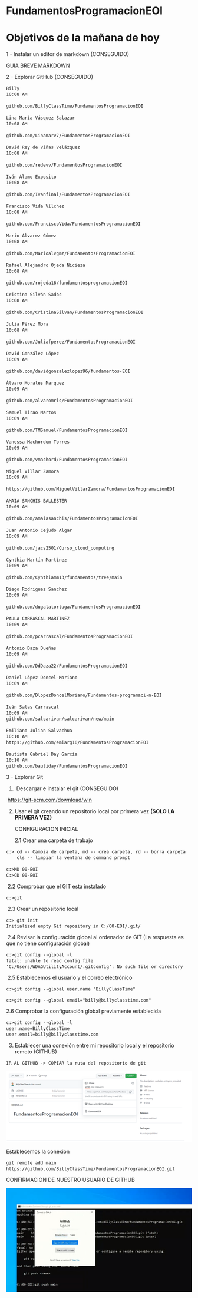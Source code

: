 # FundamentosProgramacionEOI

# Objetivos de la mañana de hoy

1 - Instalar un editor de markdown (CONSEGUIDO)

[GUIA BREVE MARKDOWN ](http://fobos.inf.um.es/R/taller5j/30-markdown/guiabreve.pdf)

2 - Explorar GitHub (CONSEGUIDO)

```
Billy
10:08 AM

github.com/BillyClassTime/FundamentosProgramacionEOI

Lina María Vásquez Salazar
10:08 AM

github.com/Linamarv7/FundamentosProgramacionEOI

David Rey de Viñas Velázquez
10:08 AM

github.com/redevv/FundamentosProgramacionEOI

Iván Álamo Exposito
10:08 AM

github.com/Ivanfinal/FundamentosProgramacionEOI

Francisco Vida Vílchez
10:08 AM

github.com/FranciscoVida/FundamentosProgramacionEOI

Mario Álvarez Gómez
10:08 AM

github.com/Marioalvgmz/FundamentosProgramacionEOI

Rafael Alejandro Ojeda Nicieza
10:08 AM

github.com/rojeda16/fundamentosprogramacionEOI

Cristina Silván Sadoc
10:08 AM

github.com/CristinaSilvan/FundamentosProgramacionEOI

Julia Pérez Mora
10:08 AM

github.com/Juliafperez/FundamentosProgramacionEOI 

David González López
10:09 AM

github.com/davidgonzalezlopez96/fundamentos-EOI

Álvaro Morales Marquez
10:09 AM

github.com/alvaromrls/FundamentosProgramacionEOI

Samuel Tirao Martos
10:09 AM

github.com/TMSamuel/FundamentosProgramacionEOI

Vanessa Machordom Torres
10:09 AM

github.com/vmachord/FundamentosProgramacionEOI

Miguel Villar Zamora
10:09 AM

https://github.com/MiguelVillarZamora/FundamentosProgramacionEOI

AMAIA SANCHIS BALLESTER
10:09 AM

github.com/amaiasanchis/FundamentosProgramacionEOI

Juan Antonio Cejudo Algar
10:09 AM

github.com/jacs2501/Curso_cloud_computing

Cynthia Martín Martínez
10:09 AM

github.com/Cynthiamm13/fundamentos/tree/main

Diego Rodriguez Sanchez
10:09 AM

github.com/dugalatortuga/FundamentosProgramacionEOI

PAULA CARRASCAL MARTINEZ
10:09 AM

github.com/pcarrascal/FundamentosProgramacionEOI

Antonio Daza Dueñas
10:09 AM

github.com/DdDaza22/FundamentosProgramacionEOI

Daniel López Doncel-Moriano
10:09 AM

github.com/DlopezDoncelMoriano/Fundamentos-programaci-n-EOI

Iván Salas Carrascal
10:09 AM
github.com/salcarivan/salcarivan/new/main

Emiliano Julian Salvachua
10:10 AM
https://github.com/emiarg10/FundamentosProgramacionEOI

Bautista Gabriel Day García
10:10 AM
github.com/bautiday/FundamentosProgramacionEOI
```

3 - Explorar Git  

1. ​      Descargar e instalar el git (CONSEGUIDO)

​			  https://git-scm.com/download/win

2. Usar el git creando un repositorio local por primera vez **(SOLO LA PRIMERA VEZ)**

   CONFIGURACION INICIAL 
   
   2.1 Crear una carpeta de trabajo

```
c:> cd -- Cambia de carpeta, md -- crea carpeta, rd -- borra carpeta
    cls -- limpiar la ventana de command prompt
    
c:>MD 00-EOI
C:>CD 00-EOI
```

​      2.2 Comprobar que el GIT esta instalado 

```
c:>git
```

​     2.3 Crear un repositorio local

```
c:> git init 
Initialized empty Git repository in C:/00-EOI/.git/
```

​    2.4 Revisar la configuración global al ordenador de GIT (La respuesta es que no tiene configuración global)

```
c:>git config --global -l
fatal: unable to read config file 'C:/Users/WDAGUtilityAccount/.gitconfig': No such file or directory
```

​    2.5 Establecemos el usuario y el correo electrónico

```
c:>git config --global user.name "BillyClassTime"
```

```
c:>git config --global email="billy@billyclasstime.com" 
```
2.6 Comprobar la configuración global previamente establecida

```
c:>git config --global -l
user.name=BillyClassTime
user.email=billy@billyclasstime.com
```

3. Establecer una conexión entre mi repositorio local y el repositorio remoto (GITHUB)

```
IR AL GITHUB -> COPIAR la ruta del repositorio de git
```

![](img/01.png)

Establecemos la conexion

```
git remote add main https://github.com/BillyClassTime/FundamentosProgramacionEOI.git
```

CONFIRMACION DE NUESTRO USUARIO DE GITHUB

![](img/02.png)